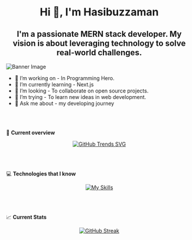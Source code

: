 # <div align="center">Hi 👋, I'm Hasibuzzaman</div>
## <div align="center">I'm a passionate MERN stack developer. My vision is about leveraging technology to solve real-world challenges.</div>

![Banner Image](https://camo.githubusercontent.com/b4b9424b0f460f15a9cc8d1ff8a4b867e44a893723c34ee694eb221ae14daa5c/68747470733a2f2f7777772e7072616d756b686469676974616c2e636f6d2f77702d636f6e74656e742f75706c6f6164732f323031382f30372f4e65772d504e432d416e696d617465642d42616e6e6572732e676966)

- 🔭 I’m working on - In Programming Hero.
- 🌱 I’m currently learning - Next.js
- 👯 I’m looking - To collaborate on open source projects.
- 🤔 I’m trying - To learn new ideas in web development.
- 💬 Ask me about - my developing journey

<br/> <br/>

👀 **Current overview**

<p align="center">
  <a href="https://githubtrends.io">
    <img src="https://api.githubtrends.io/user/svg/hasib321/repos?time_range=six_months&loc_metric=changed&theme=dark" alt="GitHub Trends SVG">
  </a>
</p>

<br/> <br/>

💻 **Technologies that I know**

<p align="center">
  <a href="https://skillicons.dev/icons?i=html,css,git,js,express,firebase,github,netlify,nodejs,react,vercel,mongodb&perline=6">
    <img src="https://skillicons.dev/icons?i=html,css,git,js,express,firebase,github,netlify,nodejs,react,vercel,mongodb&perline=6" alt="My Skills">
  </a>
</p>

<br/> <br/>

📈 **Current Stats**

<p align="center">
  <a href="https://git.io/streak-stats">
    <img src="https://github-readme-streak-stats.herokuapp.com?user=hasib321&theme=tokyonight&hide_border=true" alt="GitHub Streak">
  </a>
</p>

